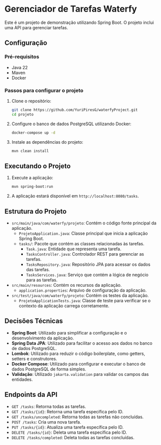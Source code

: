 # Gerenciador de Tarefas Waterfy

Este é um projeto de demonstração utilizando Spring Boot. O projeto inclui uma API para gerenciar tarefas.

## Configuração

### Pré-requisitos

- Java 22
- Maven
- Docker

### Passos para configurar o projeto

1. Clone o repositório:
    ```sh
    git clone https://github.com/YuriPiresG/waterfyProject.git
    cd projeto
    ```

2. Configure o banco de dados PostgreSQL utilizando Docker:
    ```sh
    docker-compose up -d
    ```

3. Instale as dependências do projeto:
    ```sh
    mvn clean install
    ```

## Executando o Projeto

1. Execute a aplicação:
    ```sh
    mvn spring-boot:run
    ```

2. A aplicação estará disponível em `http://localhost:8080/tasks`.

## Estrutura do Projeto

- `src/main/java/com/waterfy/projeto`: Contém o código fonte principal da aplicação.
  - `ProjetoApplication.java`: Classe principal que inicia a aplicação Spring Boot.
  - `tasks/`: Pacote que contém as classes relacionadas às tarefas.
    - `Task.java`: Entidade que representa uma tarefa.
    - `TasksController.java`: Controlador REST para gerenciar as tarefas.
    - `TasksRepository.java`: Repositório JPA para acessar os dados das tarefas.
    - `TasksServices.java`: Serviço que contém a lógica de negócio para as tarefas.
- `src/main/resources`: Contém os recursos da aplicação.
  - `application.properties`: Arquivo de configuração da aplicação.
- `src/test/java/com/waterfy/projeto`: Contém os testes da aplicação.
  - `ProjetoApplicationTests.java`: Classe de teste para verificar se o contexto da aplicação carrega corretamente.

## Decisões Técnicas

- **Spring Boot**: Utilizado para simplificar a configuração e o desenvolvimento da aplicação.
- **Spring Data JPA**: Utilizado para facilitar o acesso aos dados no banco de dados PostgreSQL.
- **Lombok**: Utilizado para reduzir o código boilerplate, como getters, setters e construtores.
- **Docker Compose**: Utilizado para configurar e executar o banco de dados PostgreSQL de forma simples.
- **Validação**: Utilizado `jakarta.validation` para validar os campos das entidades.

## Endpoints da API

- `GET /tasks`: Retorna todas as tarefas.
- `GET /tasks/{id}`: Retorna uma tarefa específica pelo ID.
- `GET /tasks/uncompleted`: Retorna todas as tarefas não concluídas.
- `POST /tasks`: Cria uma nova tarefa.
- `PUT /tasks/{id}`: Atualiza uma tarefa específica pelo ID.
- `DELETE /tasks/{id}`: Deleta uma tarefa específica pelo ID.
- `DELETE /tasks/completed`: Deleta todas as tarefas concluídas.
